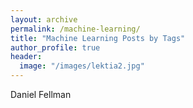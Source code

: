 ```yaml
---
layout: archive
permalink: /machine-learning/
title: "Machine Learning Posts by Tags"
author_profile: true
header:
  image: "/images/lektia2.jpg"
---
```

Daniel Fellman

